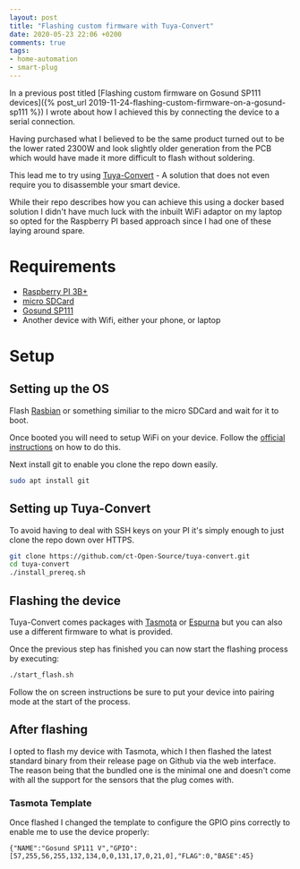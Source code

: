 ```yaml
---
layout: post
title: "Flashing custom firmware with Tuya-Convert"
date: 2020-05-23 22:06 +0200
comments: true
tags:
- home-automation
- smart-plug
---
```


In a previous post titled [Flashing custom firmware on Gosund SP111 devices]({% post_url 2019-11-24-flashing-custom-firmware-on-a-gosund-sp111 %}) I wrote about how I achieved this by connecting the device to a serial connection.

Having purchased what I believed to be the same product turned out to be the lower rated 2300W and look slightly older generation from the PCB which would have made it more difficult to flash without soldering.

This lead me to try using [Tuya-Convert][0] - A solution that does not even require you to disassemble your smart device. 

While their repo describes how you can achieve this using a docker based solution I didn't have much luck with the inbuilt WiFi adaptor on my laptop so opted for the Raspberry PI based approach since I had one of these laying around spare.

# Requirements

- [Raspberry PI 3B+][1]
- [micro SDCard][2]
- [Gosund SP111][3]
- Another device with Wifi, either your phone, or laptop

# Setup

## Setting up the OS

Flash [Rasbian][4] or something similiar to the micro SDCard and wait for it to boot. 

Once booted you will need to setup WiFi on your device. Follow the [official instructions][5] on how to do this.

Next install git to enable you clone the repo down easily.

```bash
sudo apt install git
```

## Setting up Tuya-Convert

To avoid having to deal with SSH keys on your PI it's simply enough to just clone the repo down over HTTPS.

```bash
git clone https://github.com/ct-Open-Source/tuya-convert.git
cd tuya-convert
./install_prereq.sh
```

## Flashing the device

Tuya-Convert comes packages with [Tasmota][6] or [Espurna][7] but you can also use a different firmware to what is provided. 

Once the previous step has finished you can now start the flashing process by executing:

```bash
./start_flash.sh
```

Follow the on screen instructions be sure to put your device into pairing mode at the start of the process.

## After flashing

I opted to flash my device with Tasmota, which I then flashed the latest standard binary from their release page on Github via the web interface. The reason being that  the bundled one is the minimal one and doesn't come with all the support for the sensors that the plug comes with. 

### Tasmota Template

Once flashed I changed the template to configure the GPIO pins correctly to enable me to use the device properly:

```
{"NAME":"Gosund SP111 V","GPIO":[57,255,56,255,132,134,0,0,131,17,0,21,0],"FLAG":0,"BASE":45}
```


[0]: https://github.com/ct-Open-Source/tuya-convert
[1]: https://affiliate.malachisoord.com/t/c373281f-2a9e-42af-bc1e-db0f01ae12b1
[2]: https://affiliate.malachisoord.com/t/27d86c77-e3e8-4e21-abc9-2be97e2003b4
[3]: https://affiliate.malachisoord.com/t/940fc6b7-d20a-46d7-b6bb-2f6bdcaaed7b
[4]: https://www.raspberrypi.org/downloads/raspbian/
[5]: https://www.raspberrypi.org/documentation/configuration/wireless/wireless-cli.md
[6]: https://tasmota.github.io/docs/#/Home
[7]: https://github.com/xoseperez/espurna
